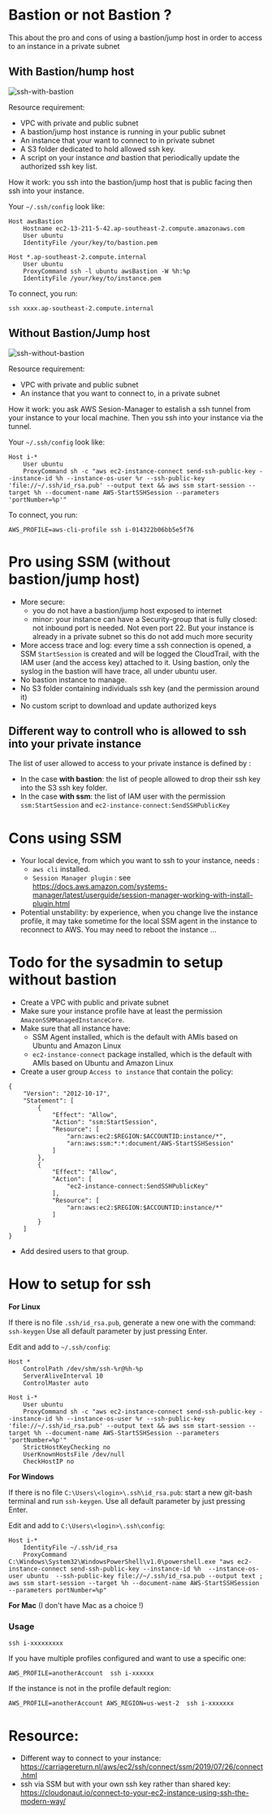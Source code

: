 # Bastion or not Bastion ?

This about the pro and cons of using a bastion/jump host in order to access to an instance in a private subnet

## With Bastion/hump host
![ssh-with-bastion](ssh-with-bastion.png)

Resource requirement:
* VPC with private and public subnet
* A bastion/jump host instance is running in your public subnet
* An instance that your want to connect to in private subnet
* A S3 folder dedicated to hold allowed ssh key. 
* A script on your instance *and* bastion that periodically update the authorized ssh key list. 

How it work: you ssh into the bastion/jump host that is public facing then ssh into your instance. 

Your `~/.ssh/config` look like:
```
Host awsBastion 
    Hostname ec2-13-211-5-42.ap-southeast-2.compute.amazonaws.com
    User ubuntu   
    IdentityFile /your/key/to/bastion.pem

Host *.ap-southeast-2.compute.internal
    User ubuntu
    ProxyCommand ssh -l ubuntu awsBastion -W %h:%p
    IdentityFile /your/key/to/instance.pem
```

To connect, you run:
```
ssh xxxx.ap-southeast-2.compute.internal
```

## Without Bastion/Jump host
![ssh-without-bastion](ssh-without-bastion.png)

Resource requirement:
* VPC with private and public subnet
* An instance that you want to connect to, in a private subnet

How it work: you ask AWS Sesion-Manager to estalish a ssh tunnel from your instance to your local machine. Then you ssh into your instance via the tunnel.

Your `~/.ssh/config` look like:
```
Host i-* 
    User ubuntu
    ProxyCommand sh -c "aws ec2-instance-connect send-ssh-public-key --instance-id %h --instance-os-user %r --ssh-public-key 'file://~/.ssh/id_rsa.pub' --output text && aws ssm start-session --target %h --document-name AWS-StartSSHSession --parameters 'portNumber=%p'"
```

To connect, you run:
```
AWS_PROFILE=aws-cli-profile ssh i-014322b06bb5e5f76
```

# Pro using SSM (without bastion/jump host)
* More secure: 
  * you do not have a bastion/jump host exposed to internet
  * minor: your instance can have a Security-group that is fully closed: not inbound port is needed. Not even port 22. 
  But your instance is already in a private subnet so this do not add much more security
* More access trace and log: every time a ssh connection is opened, a SSM `StartSession` is created and will be logged the CloudTrail, 
  with the IAM user (and the access key) attached to it. Using bastion, only the syslog in the bastion will have trace, all under ubuntu user. 
* No bastion instance to manage. 
* No S3 folder containing individuals ssh key (and the permission around it)
* No custom script to download and update authorized keys

## Different way to controll who is allowed to ssh into your private instance
The list of user allowed to access to your private instance is defined by :
* In the case **with bastion**: the list of people allowed to drop their ssh key into the S3 ssh key folder.
* In the case **with ssm**: the list of IAM user with the permission ```ssm:StartSession``` and ```ec2-instance-connect:SendSSHPublicKey```

# Cons using SSM
* Your local device, from which you want to ssh to your instance, needs : 
  * ```aws cli``` installed.
  * ```Session Manager plugin``` : see https://docs.aws.amazon.com/systems-manager/latest/userguide/session-manager-working-with-install-plugin.html
* Potential unstability: by experience, when you change live the instance profile, it may take sometime for the local SSM agent in the instance to reconnect to AWS. You may need to reboot the instance ...

# Todo for the sysadmin to setup without bastion
* Create a VPC with public and private subnet
* Make sure your instance profile have at least the permission `AmazonSSMManagedInstanceCore`.
* Make sure that all instance have:
    * SSM Agent installed, which is the default with AMIs based on Ubuntu and Amazon Linux
    * `ec2-instance-connect` package installed, which is the default with AMIs based on Ubuntu and Amazon Linux
* Create a user group `Access to instance` that contain the policy:
```
{
    "Version": "2012-10-17",
    "Statement": [
        {
            "Effect": "Allow",
            "Action": "ssm:StartSession",
            "Resource": [
                "arn:aws:ec2:$REGION:$ACCOUNTID:instance/*",
                "arn:aws:ssm:*:*:document/AWS-StartSSHSession"
            ]
        },
        {
            "Effect": "Allow",
            "Action": [
                "ec2-instance-connect:SendSSHPublicKey"
            ],
            "Resource": [
                "arn:aws:ec2:$REGION:$ACCOUNTID:instance/*"
            ]      
        }
    ]
}
```
* Add desired users to that group.

# How to setup for ssh
**For Linux**

If there is no file `.ssh/id_rsa.pub`, generate a new one with the command: `ssh-keygen` Use all default parameter by just pressing Enter.

Edit and add to `~/.ssh/config`:
```
Host *
    ControlPath /dev/shm/ssh-%r@%h-%p 
    ServerAliveInterval 10
    ControlMaster auto
    
Host i-* 
    User ubuntu
    ProxyCommand sh -c "aws ec2-instance-connect send-ssh-public-key --instance-id %h --instance-os-user %r --ssh-public-key 'file://~/.ssh/id_rsa.pub' --output text && aws ssm start-session --target %h --document-name AWS-StartSSHSession --parameters 'portNumber=%p'"
    StrictHostKeyChecking no
    UserKnownHostsFile /dev/null
    CheckHostIP no
```

**For Windows**

If there is no file `C:\Users\<login>\.ssh\id_rsa.pub`: start a new git-bash terminal and run `ssh-keygen`. Use all default parameter by just pressing Enter.

Edit and add to `C:\Users\<login>\.ssh\config`:
```
Host i-* 
    IdentityFile ~/.ssh/id_rsa
    ProxyCommand C:\Windows\System32\WindowsPowerShell\v1.0\powershell.exe "aws ec2-instance-connect send-ssh-public-key --instance-id %h  --instance-os-user ubuntu  --ssh-public-key file://~/.ssh/id_rsa.pub --output text ;  aws ssm start-session --target %h --document-name AWS-StartSSHSession --parameters portNumber=%p"

```

**For Mac**
(I don't have Mac as a choice !)

### Usage
```
ssh i-xxxxxxxxx
```

If you have multiple profiles configured and want to use a specific one:
```
AWS_PROFILE=anotherAccount  ssh i-xxxxxx
```

If the instance is not in the profile default region:
```
AWS_PROFILE=anotherAccount AWS_REGION=us-west-2  ssh i-xxxxxxx
```

# Resource:
* Different way to connect to your instance: https://carriagereturn.nl/aws/ec2/ssh/connect/ssm/2019/07/26/connect.html
* ssh via SSM but with your own ssh key rather than shared key: https://cloudonaut.io/connect-to-your-ec2-instance-using-ssh-the-modern-way/

